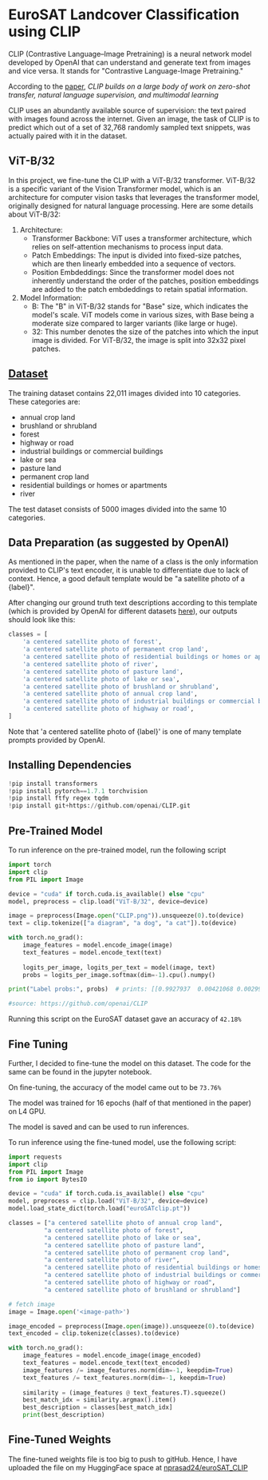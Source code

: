 # EuroSAT Landcover Classification using CLIP

CLIP (Contrastive Language–Image Pretraining) is a neural network model developed by OpenAI that can understand and generate text from images and vice versa. It stands for "Contrastive Language-Image Pretraining."

According to the <a href = "https://arxiv.org/abs/2103.00020">paper</a>, *CLIP builds on a large body of work on zero-shot transfer, natural language supervision, and multimodal learning*

CLIP uses an abundantly available source of supervision: the text paired with images found across the internet. Given an image, the task of CLIP is to predict which out of a set of 32,768 randomly sampled text snippets, was actually paired with it in the dataset.

## ViT-B/32
In this project, we fine-tune the CLIP with a ViT-B/32 transformer. ViT-B/32 is a specific variant of the Vision Transformer model, which is an architecture for computer vision tasks that leverages the transformer model, originally designed for natural language processing. Here are some details about ViT-B/32:

1. Architecture:
    - Transformer Backbone: ViT uses a transformer architecture, which relies on self-attention mechanisms to process input data.
    - Patch Embeddings: The input is divided into fixed-size patches, which are then linearly embedded into a sequence of vectors.
    - Position Embdeddings: Since the transformer model does not inherently understand the order of the patches, position embeddings are added to the patch embdeddings to retain spatial information.
2. Model Information:
    - B: The "B" in ViT-B/32 stands for "Base" size, which indicates the model's scale. ViT models come in various sizes, with Base being a moderate size compared to larger variants (like large or huge).
    - 32: This number denotes the size of the patches into which the input image is divided. For ViT-B/32, the image is split into 32x32 pixel patches.

## <a href = "https://github.com/MuhammedM294/EuroSat/tree/main/dataset_rgb">Dataset</a>

The training dataset contains 22,011 images divided into 10 categories. These categories are:
- annual crop land
- brushland or shrubland
- forest
- highway or road
- industrial buildings or commercial buildings
- lake or sea
- pasture land
- permanent crop land
- residential buildings or homes or apartments
- river

The test dataset consists of 5000 images divided into the same 10 categories.

## Data Preparation (as suggested by OpenAI)

As mentioned in the paper, when the name of a class is the only information provided to CLIP's text encoder, it is unable to differentiate due to lack of context. Hence, a good default template would be "a satellite photo of a {label}".

After changing our ground truth text descriptions according to this template (which is provided by OpenAI for different datasets <a href="https://github.com/openai/CLIP/blob/main/data/prompts.md">here</a>), our outputs should look like this:
```python
classes = [
    'a centered satellite photo of forest',
    'a centered satellite photo of permanent crop land',
    'a centered satellite photo of residential buildings or homes or apartments',
    'a centered satellite photo of river',
    'a centered satellite photo of pasture land',
    'a centered satellite photo of lake or sea',
    'a centered satellite photo of brushland or shrubland',
    'a centered satellite photo of annual crop land',
    'a centered satellite photo of industrial buildings or commercial buildings',
    'a centered satellite photo of highway or road',
]
```
Note that 'a centered satellite photo of {label}' is one of many template prompts provided by OpenAI.


## Installing Dependencies
```python
!pip install transformers
!pip install pytorch==1.7.1 torchvision
!pip install ftfy regex tqdm
!pip install git+https://github.com/openai/CLIP.git
```

## Pre-Trained Model

To run inference on the pre-trained model, run the following script
```python
import torch
import clip
from PIL import Image

device = "cuda" if torch.cuda.is_available() else "cpu"
model, preprocess = clip.load("ViT-B/32", device=device)

image = preprocess(Image.open("CLIP.png")).unsqueeze(0).to(device)
text = clip.tokenize(["a diagram", "a dog", "a cat"]).to(device)

with torch.no_grad():
    image_features = model.encode_image(image)
    text_features = model.encode_text(text)
    
    logits_per_image, logits_per_text = model(image, text)
    probs = logits_per_image.softmax(dim=-1).cpu().numpy()

print("Label probs:", probs)  # prints: [[0.9927937  0.00421068 0.00299572]]

#source: https://github.com/openai/CLIP
```

Running this script on the EuroSAT dataset gave an accuracy of ```42.18%```

## Fine Tuning

Further, I decided to fine-tune the model on this dataset. The code for the same can be found in the jupyter notebook.

On fine-tuning, the accuracy of the model came out to be ```73.76%```

The model was trained for 16 epochs (half of that mentioned in the paper) on L4 GPU. 

The model is saved and can be used to run inferences.

To run inference using the fine-tuned model, use the following script:
```python
import requests
import clip
from PIL import Image
from io import BytesIO

device = "cuda" if torch.cuda.is_available() else "cpu"
model, preprocess = clip.load("ViT-B/32", device=device)
model.load_state_dict(torch.load("euroSATclip.pt"))

classes = ["a centered satellite photo of annual crop land",
          "a centered satellite photo of forest",
          "a centered satellite photo of lake or sea",
          "a centered satellite photo of pasture land",
          "a centered satellite photo of permanent crop land",
          "a centered satellite photo of river",
          "a centered satellite photo of residential buildings or homes or apartments",
          "a centered satellite photo of industrial buildings or commercial buildings",
          "a centered satellite photo of highway or road",
          "a centered satellite photo of brushland or shrubland"]

# fetch image
image = Image.open('<image-path>')

image_encoded = preprocess(Image.open(image)).unsqueeze(0).to(device)
text_encoded = clip.tokenize(classes).to(device)

with torch.no_grad():
    image_features = model.encode_image(image_encoded)
    text_features = model.encode_text(text_encoded)
    image_features /= image_features.norm(dim=-1, keepdim=True)
    text_features /= text_features.norm(dim=-1, keepdim=True)
    
    similarity = (image_features @ text_features.T).squeeze()
    best_match_idx = similarity.argmax().item()
    best_description = classes[best_match_idx]
    print(best_description)
```

## Fine-Tuned Weights
The fine-tuned weights file is too big to push to gitHub. Hence, I have uploaded the file on my HuggingFace space at <a href = "https://huggingface.co/nprasad24/euroSAT_CLIP/blob/main/euroSATclip.pt">nprasad24/euroSAT_CLIP</a>

